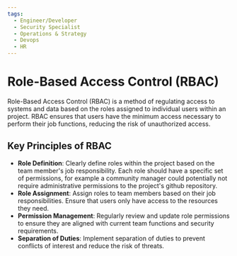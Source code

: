 ```yaml
---
tags:
  - Engineer/Developer
  - Security Specialist
  - Operations & Strategy
  - Devops
  - HR
---
```


# Role-Based Access Control (RBAC)


Role-Based Access Control (RBAC) is a method of regulating access to systems and data based on the roles assigned to individual users within an project. RBAC ensures that users have the minimum access necessary to perform their job functions, reducing the risk of unauthorized access.

## Key Principles of RBAC

- **Role Definition**: Clearly define roles within the project based on the team member's job responsibility. Each role should have a specific set of permissions, for example a community manager could potentially not require administrative permissions to the project's github repository.
- **Role Assignment**: Assign roles to team members based on their job responsibilities. Ensure that users only have access to the resources they need.
- **Permission Management**: Regularly review and update role permissions to ensure they are aligned with current team functions and security requirements.
- **Separation of Duties**: Implement separation of duties to prevent conflicts of interest and reduce the risk of threats.